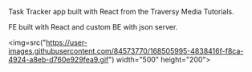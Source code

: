 Task Tracker app built with React from the Traversy Media Tutorials. 

FE built with React and custom BE with json server.

<img=src("https://user-images.githubusercontent.com/84573770/168505995-4838416f-f8ca-4924-a8eb-d760e929fea9.gif") width="500" height="200">

